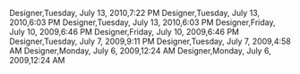 ﻿Designer,Tuesday, July 13, 2010,7:22 PMDesigner,Tuesday, July 13, 2010,6:03 PMDesigner,Tuesday, July 13, 2010,6:03 PMDesigner,Friday, July 10, 2009,6:46 PMDesigner,Friday, July 10, 2009,6:46 PMDesigner,Tuesday, July 7, 2009,9:11 PMDesigner,Tuesday, July 7, 2009,4:58 AMDesigner,Monday, July 6, 2009,12:24 AMDesigner,Monday, July 6, 2009,12:24 AM